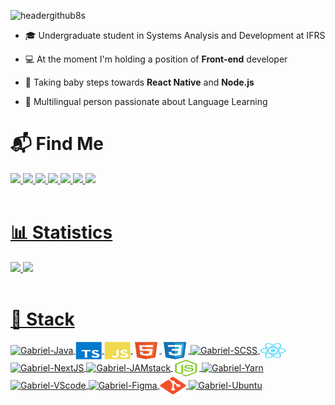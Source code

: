 ![headergithub8s](https://user-images.githubusercontent.com/82886646/157560561-b7ccb57a-16fa-4f65-beb3-1d1d6216e104.gif)


- 🎓 Undergraduate student in Systems Analysis and Development at IFRS

- 💻 At the moment I'm holding a position of **Front-end** developer

- 📱 Taking baby steps towards **React Native** and **Node.js**

- 💖 Multilingual person passionate about Language Learning

# 📬 Find Me

<div> 
  <a href = "mailto:gabrielgarcia.contactme@gmail.com"><img height="26" src="https://img.shields.io/badge/Gmail-F7F7F7?style=for-the-badge&logo=gmail&logoColor=orange" /a>
  <a href = "https://www.linkedin.com/in/gabriel-garcia-878929234"><img height="26" src="https://img.shields.io/badge/LinkedIn-F7F7F7?style=for-the-badge&logo=linkedin&logoColor=blue" /a>
  <a href = "https://dev.to/codinginrainbows"><img height="26" src="https://img.shields.io/badge/dev.to-F7F7F7?style=for-the-badge&logo=dev.to&logoColor=black" /a>
  <a href = "https://stackoverflow.com/users/18466237/gabriel-garcia"><img height="26" src="https://img.shields.io/badge/Stack_Overflow-F7F7F7?style=for-the-badge&logo=stack-overflow&logoColor=orange" /a>
  <a href = "https://leetcode.com/codinginrainbows/"><img height="26" src="https://img.shields.io/badge/-LeetCode-F7F7F7?style=for-the-badge&logo=LeetCode&logoColor=orange" /a>
  <a href = "https://twitter.com/codeinrainbows"><img height="26" src="https://img.shields.io/badge/Twitter-F7F7F7?style=for-the-badge&logo=twitter&logoColor=blue" /a>
  <a href = "https://open.spotify.com/user/gabrielgarcia96"><img height="26" src="https://img.shields.io/badge/Spotify-F7F7F7?&style=for-the-badge&logo=spotify&logoColor=green" /a>
</div><br>

# 📊 Statistics

<div align="left">
  <a href="https://github.com/codinginrainbows">
    <img height="175em" src="https://github-readme-stats.vercel.app/api?username=codinginrainbows&count_private=true&theme=tokyonight" /> 
    <img height="175em" src="https://github-readme-stats.vercel.app/api/top-langs/?username=codinginrainbows&layout=compact&langs_count=7&theme=tokyonight" />  
</div><br>
  
# 🚀 Stack
 
<div style="display: inline_block">
  <img align="center" alt="Gabriel-Java" height="28" width="42" src="https://cdn.jsdelivr.net/gh/devicons/devicon/icons/java/java-original.svg" />
  <img align="center" alt="Gabriel-Ts" height="28" width="42" src="https://raw.githubusercontent.com/devicons/devicon/master/icons/typescript/typescript-plain.svg">
  <img align="center" alt="Gabriel-Js" height="28" width="42" src="https://raw.githubusercontent.com/devicons/devicon/master/icons/javascript/javascript-plain.svg">
  <img align="center" alt="Gabriel-HTML" height="28" width="42" src="https://raw.githubusercontent.com/devicons/devicon/master/icons/html5/html5-original.svg">
  <img align="center" alt="Gabriel-CSS" height="28" width="42" src="https://raw.githubusercontent.com/devicons/devicon/master/icons/css3/css3-original.svg">
  <img align="center" alt="Gabriel-SCSS" height="28" width="42" src="https://cdn.jsdelivr.net/gh/devicons/devicon/icons/sass/sass-original.svg" />
  <img align="center" alt="Gabriel-React" height="28" width="42" src="https://raw.githubusercontent.com/devicons/devicon/master/icons/react/react-original.svg">
  <img align="center" alt="Gabriel-NextJS" height="28" width="42" src="https://cdn.jsdelivr.net/gh/devicons/devicon/icons/nextjs/nextjs-line.svg" />
  <img align="center" alt="Gabriel-JAMstack" height="28" width="42" src="https://cdn.jsdelivr.net/gh/devicons/devicon/icons/jamstack/jamstack-original.svg" />
  <img align="center" alt="Gabriel-Node" height="28" width="42" src="https://raw.githubusercontent.com/devicons/devicon/master/icons/nodejs/nodejs-original.svg">
  <img align="center" alt="Gabriel-Yarn" height="28" width="42" src="https://cdn.jsdelivr.net/gh/devicons/devicon/icons/yarn/yarn-original.svg" />
  <img align="center" alt="Gabriel-VScode" height="28" width="42" src="https://cdn.jsdelivr.net/gh/devicons/devicon/icons/vscode/vscode-original.svg" />
  <img align="center" alt="Gabriel-Figma" height="28" width="42" src="https://cdn.jsdelivr.net/gh/devicons/devicon/icons/figma/figma-original.svg" />
  <img align="center" alt="Gabriel-Git" height="28" width="42" src="https://raw.githubusercontent.com/devicons/devicon/master/icons/git/git-original.svg">
  <img align="center" alt="Gabriel-Ubuntu" height="28" width="42" src="https://cdn.jsdelivr.net/gh/devicons/devicon/icons/linux/linux-original.svg" />
</div><br>
